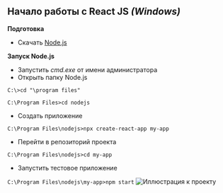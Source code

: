 ## Начало работы с React JS *(Windows)*
**Подготовка**
* Скачать [Node.js](https://nodejs.org/en/) 

**Запуск Node.js**
* Запустить *cmd.exe* от имени администратора 
* Открыть папку Node.js 

`C:\>cd "\program files"`

`C:\Program Files>cd nodejs`
* Создать приложение 

`C:\Program Files\nodejs>npx create-react-app my-app`
* Перейти в репозиторий проекта 

`C:\Program Files\nodejs>cd my-app`
* Запустить тестовое приложение

`C:\Program Files\nodejs\my-app>npm start`
![Иллюстрация к проекту](https://sun9-74.userapi.com/impg/eKPoV5X2me9RFq7EJ9WgSrHGC_TRCs5p71z1jA/KecGXnjsvfQ.jpg?size=1626x972&quality=96&sign=ade29fb0a6dd6b74466d0fc1a1064b5c&type=album)
